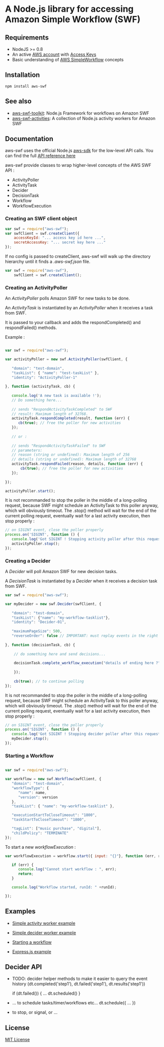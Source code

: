 # A Node.js library for accessing Amazon Simple Workflow (SWF)


## Requirements

 * NodeJS >= 0.8
 * An active [AWS account](http://aws.amazon.com/) with [Access Keys](http://docs.amazonwebservices.com/AWSSecurityCredentials/1.0/AboutAWSCredentials.html#AccessKeys)
 * Basic understanding of [AWS SimpleWorkflow](http://aws.amazon.com/en/documentation/swf/) concepts

## Installation

    npm install aws-swf


## See also

* [aws-swf-toolkit](https://github.com/neyric/aws-swf-toolkit): Node.js Framework for workflows on Amazon SWF
* [aws-swf-activities](https://github.com/neyric/aws-swf-activities): A collection of Node.js activity workers for Amazon SWF


## Documentation

aws-swf uses the official Node.js [aws-sdk](http://aws.amazon.com/documentation/sdkfornodejs/) for the low-level API calls. You can find the full [API reference here](http://docs.aws.amazon.com/AWSJavaScriptSDK/latest/frames.html)

aws-swf provide classes to wrap higher-level concepts of the AWS SWF API :

* ActivityPoller
* ActivityTask
* Decider
* DecisionTask
* Workflow
* WorkflowExecution


### Creating an SWF client object

````javascript
var swf = require("aws-swf");
var swfClient = swf.createClient({
    accessKeyId: "... access key id here ...",
    secretAccessKey: "... secret key here ..."
});
````

If no config is passed to createClient, aws-swf will walk up the directory hierarchy until it finds a *.aws-swf.json* file.

````javascript
var swf = require("aws-swf"),
    swfClient = swf.createClient();
````


### Creating an ActivityPoller

An *ActivityPoller* polls Amazon SWF for new tasks to be done.

An *ActivityTask* is instantiated by an *ActivityPoller* when it receives a task from SWF.

It is passed to your callback and adds the respondCompleted() and respondFailed() methods.

Example :


````javascript

var swf = require("aws-swf");

var activityPoller = new swf.ActivityPoller(swfClient, {
    
   "domain": "test-domain",
   "taskList": { "name": "test-taskList" },
   "identity": "ActivityPoller-1"
   
}, function (activityTask, cb) {
   
   console.log('A new task is available !');
   // Do something here...
   
   // sends "RespondActivityTaskCompleted" to SWF
   // result: Maximum length of 32768.
   activityTask.respondCompleted(result, function (err) {
      cb(true); // free the poller for new activities
   }); 
   
   // or :
   
   // sends "RespondActivityTaskFailed" to SWF
   // parameters: 
   // reason (string or undefined): Maximum length of 256
   // details (string or undefined): Maximum length of 32768
   activityTask.respondFailed(reason, details, function (err) {
       cb(true); // free the poller for new activities
   });
   
});

activityPoller.start();
````


It is not recommanded to stop the poller in the middle of a long-polling request, because SWF might schedule an ActivityTask to this poller anyway, which will obviously timeout.
The .stop() method will wait for the end of the current polling request, eventually wait for a last activity execution, then stop properly :

````javascript
// on SIGINT event, close the poller properly
process.on('SIGINT', function () {
   console.log('Got SIGINT ! Stopping activity poller after this request...please wait...');
   activityPoller.stop();
});
````


### Creating a Decider

A *Decider* will poll Amazon SWF for new decision tasks.

A *DecisionTask* is instantiated by a *Decider* when it receives a decision task from SWF.

````javascript
var swf = require("aws-swf");

var myDecider = new swf.Decider(swfClient, {
    
   "domain": "test-domain",
   "taskList": {"name": "my-workflow-tasklist"},
   "identity": "Decider-01",
   
   "maximumPageSize": 500,
   "reverseOrder": false // IMPORTANT: must replay events in the right order, ie. from the start
   
}, function (decisionTask, cb) {
    
    // do something here and send decisions...
    
    decisionTask.complete_workflow_execution("details of ending here ?", function (err) {
        
    });
    
    cb(true); // to continue polling
});
````


It is not recommanded to stop the poller in the middle of a long-polling request, because SWF might schedule an ActivityTask to this poller anyway, which will obviously timeout.
The .stop() method will wait for the end of the current polling request, eventually wait for a last activity execution, then stop properly :


````javascript
// on SIGINT event, close the poller properly
process.on('SIGINT', function () {
   console.log('Got SIGINT ! Stopping decider poller after this request...please wait...');
   myDecider.stop();
});
````



### Starting a Workflow

````javascript

var swf = require("aws-swf");

var workflow = new swf.Workflow(swfClient, {
   "domain": "test-domain",
   "workflowType": {
      "name": name,
      "version": version
   },
   "taskList": { "name": "my-workflow-tasklist" },

   "executionStartToCloseTimeout": "1800",
   "taskStartToCloseTimeout": "1800",

   "tagList": ["music purchase", "digital"],
   "childPolicy": "TERMINATE"
});
````

To start a new *workflowExecution* :

````javascript
var workflowExecution = workflow.start({ input: "{}"}, function (err, runId) {

   if (err) {
      console.log("Cannot start workflow : ", err);
      return;
   }

   console.log("Workflow started, runId: " +runId);

});
````


## Examples


* [Simple activity worker example](https://github.com/neyric/aws-swf/blob/master/examples/simple-activity-worker.js)

* [Simple decider worker example](https://github.com/neyric/aws-swf/blob/master/examples/simple-decider-worker.js)

* [Starting a workflow](https://github.com/neyric/aws-swf/blob/master/examples/simple-start.js)

* [Express.js example](https://github.com/neyric/aws-swf/blob/master/examples/express-example.js)


## Decider API

* TODO: decider helper methods to make it easier to query the event history (dt.completed('step1'), dt.failed('step1'), dt.results('step1'))

  if (dt.failed()) {
    ...
    dt.scheduled()
  }

* ... to schedule tasks/timer/workflows etc...
  dt.schedule({
  ...
  })
* to stop, or signal, or ...



## License

[MIT License](https://raw.github.com/neyric/aws-swf/master/LICENSE.txt)
